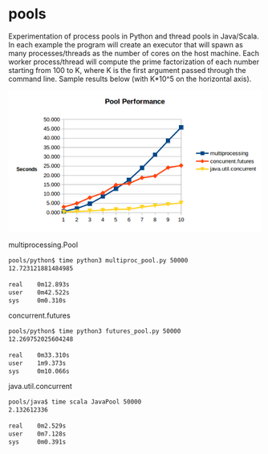 # pools

Experimentation of process pools in Python and thread pools in Java/Scala. In each example the program will create an executor that will spawn as many processes/threads as the number of cores on the host machine. Each worker process/thread will compute the prime factorization of each number starting from 100 to K, where K is the first argument passed through the command line. Sample results below (with K*10^5 on the horizontal axis).

![Results of concurrent factorization tests](results/performance.png)

multiprocessing.Pool
```
pools/python$ time python3 multiproc_pool.py 50000
12.723121881484985

real	0m12.893s
user	0m42.522s
sys	    0m0.310s
```

concurrent.futures
```
pools/python$ time python3 futures_pool.py 50000
12.269752025604248

real	0m33.310s
user	1m9.373s
sys	    0m10.066s
```

java.util.concurrent
```
pools/java$ time scala JavaPool 50000
2.132612336

real	0m2.529s
user	0m7.128s
sys	    0m0.391s

```
